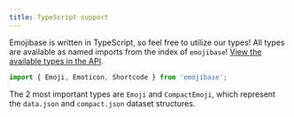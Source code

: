 ```yaml
---
title: TypeScript support
---
```


Emojibase is written in TypeScript, so feel free to utilize our types! All types are available as
named imports from the index of `emojibase`! [View the available types in the API](/api/emojibase).

```ts
import { Emoji, Emoticon, Shortcode } from 'emojibase';
```

The 2 most important types are `Emoji` and `CompactEmoji`, which represent the `data.json` and
`compact.json` dataset structures.
